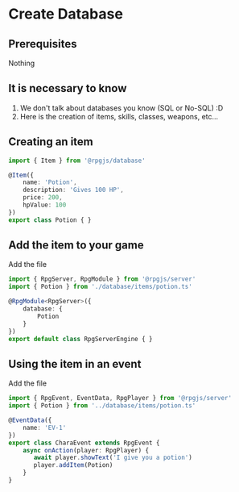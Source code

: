 # Create Database

## Prerequisites

Nothing

## It is necessary to know

1. We don't talk about databases you know (SQL or No-SQL) :D
2. Here is the creation of items, skills, classes, weapons, etc...

## Creating an item

```ts
import { Item } from '@rpgjs/database'

@Item({  
    name: 'Potion',
    description: 'Gives 100 HP',
    price: 200,
    hpValue: 100
})
export class Potion { }
```

## Add the item to your game

Add the <PathTo to="databaseDir" file="items/potion.ts" /> file

```ts
import { RpgServer, RpgModule } from '@rpgjs/server'
import { Potion } from './database/items/potion.ts'

@RpgModule<RpgServer>({
    database: {
        Potion
    }
})
export default class RpgServerEngine { }
```

## Using the item in an event

Add the <PathTo to="eventDir" file="chara.ts" /> file

```ts
import { RpgEvent, EventData, RpgPlayer } from '@rpgjs/server'
import { Potion } from '../database/items/potion.ts'

@EventData({
    name: 'EV-1'
})
export class CharaEvent extends RpgEvent {
    async onAction(player: RpgPlayer) {
       await player.showText('I give you a potion')
       player.addItem(Potion)
    }
}
```